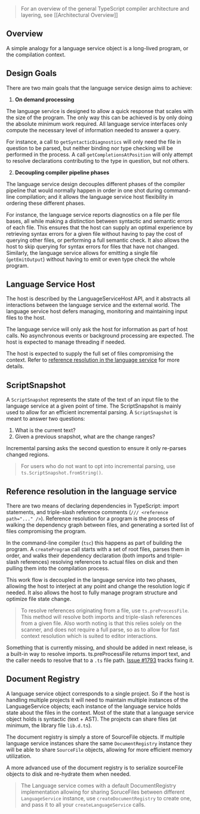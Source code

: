 > For an overview of the general TypeScript compiler architecture and layering, see [[Architectural Overview]]

## Overview

A simple analogy for a language service object is a long-lived program, or the compilation context. 

## Design Goals

There are two main goals that the language service design aims to achieve:

1. **On demand processing**

The language service is designed to allow a quick response that scales with the size of the program. The only way this can be achieved is by only doing the absolute minimum work required. All language service interfaces only compute the necessary level of information needed to answer a query. 

For instance, a call to `getSyntacticDiagnostics` will only need the file in question to be parsed, but neither binding nor type checking will be performed in the process. A call `getCompletionsAtPosition` will only attempt to resolve declarations contributing to the type in question, but not others.

2. **Decoupling compiler pipeline phases**

The language service design decouples different phases of the compiler pipeline that would normally happen in order in one shot during command-line compilation; and it allows the language service host flexibility in ordering these different phases.


For instance, the language service reports diagnostics on a file per file bases, all while making a distinction between syntactic and semantic errors of each file. This ensures that the host can supply an optimal experience by retrieving syntax errors for a given file without having to pay the cost of querying other files, or performing a full semantic check. It also allows the host to skip querying for syntax errors for files that have not changed. Similarly, the language service allows for emitting a single file (`getEmitOutput`) without having to emit or even type check the whole program.

## Language Service Host

The host is described by the LanguageServiceHost API, and it abstracts all interactions between the language service and the external world. The language service host defers managing, monitoring and maintaining input files to the host.

The language service will only ask the host for information as part of host calls. No asynchronous events or background processing are expected. The host is expected to manage threading if needed.

The host is expected to supply the full set of files compromising the context. Refer to [reference resolution in the language service](#reference-resolution-in-the-language-service) for more details.

## ScriptSnapshot

A `ScriptSnapshot` represents the state of the text of an input file to the language service at a given point of time. The ScriptSnapshot is mainly used to allow for an efficient incremental parsing. A `ScriptSnapshot` is meant to answer two questions:

1. What is the current text?
2. Given a previous snapshot, what are the change ranges?

Incremental parsing asks the second question to ensure it only re-parses changed regions.

> For users who do not want to opt into incremental parsing, use `ts.ScriptSnapshot.fromString()`.

## Reference resolution in the language service

There are two means of declaring dependencies in TypeScript: import statements, and triple-slash reference comments (`/// <reference path="..." />`). Reference resolution for a program is the process of walking the dependency graph between files, and generating a sorted list of files compromising the program. 

In the command-line compiler (`tsc`) this happens as part of building the program. A `createProgram` call starts with a set of root files, parses them in order, and walks their dependency declaration (both imports and triple-slash references) resolving references to actual files on disk and then pulling them into the compilation process.

<!-- @mhegazy, something seems missing in the above description.
     Maybe mention pre-order traversal? - Daniel -->

This work flow is decoupled in the language service into two phases, allowing the host to interject at any point and change the resolution logic if needed. It also allows the host to fully manage program structure and optimize file state change.

> To resolve references originating from a file, use `ts.preProcessFile`. This method will resolve both imports and triple-slash references from a given file. Also worth noting is that this relies solely on the scanner, and does not require a full parse, so as to allow for fast context resolution which is suited to editor interactions.

Something that is currently missing, and should be added in next release, is a built-in way to resolve imports. ts.preProcessFile returns import text, and the caller needs to resolve that to a `.ts` file path. [Issue #1793](https://github.com/Microsoft/TypeScript/issues/1793) tracks fixing it.

## Document Registry

A language service object corresponds to a single project. So if the host is handling multiple projects it will need to maintain multiple instances of the LanguageService objects; each instance of the language service holds state about the files in the context. Most of the state that a language service object holds is syntactic (text + AST). The projects can share files (at minimum, the library file `lib.d.ts`).

The document registry is simply a store of SourceFile objects. If multiple language service instances share the same `DocumentRegistry` instance they will be able to share `SourceFile` objects, allowing for more efficient memory utilization.

<!-- @mhegazy, it seems unclear how the DocumentRegistry ties into that. I don't think there was anything particularly motivating of the DocumentRegistry in the prior paragraph. - Daniel -->

A more advanced use of the document registry is to serialize sourceFile objects to disk and re-hydrate them when needed.

> The Language service comes with a default DocumentRegistry implementation allowing for sharing SoruceFiles between different `LanguageService` instance, use `createDocumentRegistry` to create one, and pass it to all your `createLanguageService` calls.